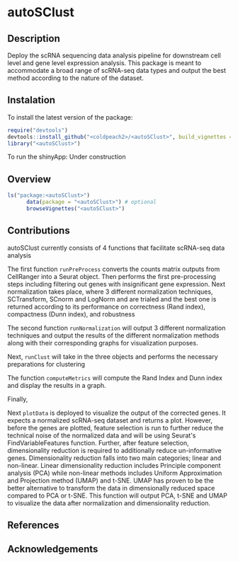 # autoSClust

## Description
Deploy the scRNA sequencing data analysis pipeline for downstream cell level and gene level expression analysis. This package is meant to accommodate a broad range of scRNA-seq data types and output the best method according to the nature of the dataset.
## Instalation
To install the latest version of the package:
``` r
require("devtools")
devtools::install_github("<coldpeach2>/<autoSClust>", build_vignettes = TRUE) 
library("<autoSClust>")
```
To run the shinyApp: Under construction

## Overview
``` r
ls("package:<autoSClust>")
      data(package = "<autoSClust>") # optional
      browseVignettes("<autoSClust>")
```
## Contributions
autoSClust currently consists of 4 functions that facilitate scRNA-seq data analysis

The first function `runPreProcess` converts the counts matrix outputs from CellRanger into a Seurat object. Then performs the first pre-processing steps including filtering out genes with insignificant gene expression. Next normalization takes place, where 3 different normalization techniques, SCTransform, SCnorm and LogNorm and are trialed and the best one is returned according to its performance on correctness (Rand index), compactness (Dunn index), and robustness 

The second function `runNormalization` will output 3 different normalization techniques and output the results of the different normalization methods along with their corresponding graphs for visualization purposes. 

Next, `runClust` will take in the three objects and performs the necessary preparations for clustering

The function `computeMetrics` will compute the Rand Index and Dunn index and display the results in a graph.

Finally, 


Next `plotData` is deployed to visualize the output of the corrected genes. It expects a normalized scRNA-seq dataset and returns a plot. However, before the genes are plotted, feature selection is run to further reduce the technical noise of the normalized data and will be using Seurat's FindVariableFeatures function. Further, after feature selection, dimensionality reduction is required to additionally reduce un-informative genes. Dimensionality reduction falls into two main categories; linear and non-linear. Linear dimensionality reduction includes Principle component analysis (PCA) while non-linear methods includes Uniform Approximation and Projection method (UMAP) and t-SNE. UMAP has proven to be the better alternative to transform the data in dimensionally reduced space compared to PCA or t-SNE. This function will output PCA, t-SNE and UMAP to visualize the data after normalization and dimensionality reduction. 



## References

## Acknowledgements
